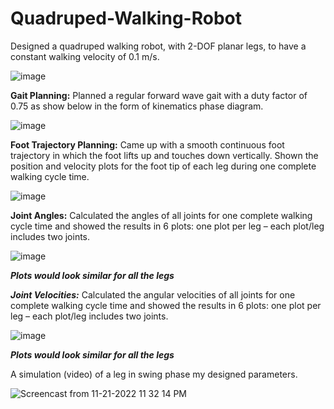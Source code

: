 # Quadruped-Walking-Robot

Designed a quadruped walking robot, with 2-DOF planar legs, to have a constant walking velocity of 0.1 m/s.

![image](https://github.com/ankushsingh999/Quadruped-Walking-Robot/assets/64325043/2fa07d1f-de0b-4345-ae42-06fd09af11a6)

**Gait Planning:** Planned a regular forward wave gait with a duty factor of 0.75 as show below in the form of kinematics phase diagram. 

![image](https://github.com/ankushsingh999/Quadruped-Walking-Robot/assets/64325043/e7ca1bbc-821c-493c-87a1-55aa0a3f0a8e)

**Foot Trajectory Planning:** Came up with a smooth continuous foot trajectory in which the foot lifts up and touches down vertically. Shown the position and velocity plots for the foot tip of each leg during one complete walking cycle time.

![image](https://github.com/ankushsingh999/Quadruped-Walking-Robot/assets/64325043/6d972b95-bf0d-4cb7-908d-4d046f800d52)

**Joint Angles:** Calculated the angles of all joints for one complete walking cycle time and showed the results in 6 plots: one plot per leg – each plot/leg includes two joints.

![image](https://github.com/ankushsingh999/Quadruped-Walking-Robot/assets/64325043/541f27f3-2726-4bfd-8dfb-3e1b7188c6d9)

***Plots would look similar for all the legs***

***Joint Velocities:*** Calculated the angular velocities of all joints for one complete walking cycle time and showed the results in 6 plots: one plot per leg – each plot/leg includes two joints.

![image](https://github.com/ankushsingh999/Quadruped-Walking-Robot/assets/64325043/3f0b76d4-e17a-4d36-a9bb-ba22be4832dc)

***Plots would look similar for all the legs***

 A simulation (video) of a leg in swing phase my designed parameters.

![Screencast from 11-21-2022 11 32 14 PM](https://github.com/ankushsingh999/Quadruped-Walking-Robot/assets/64325043/05ec39a5-363b-4342-a615-d987112320c8.gif)
